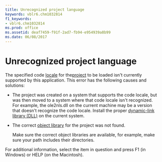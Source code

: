 ```yaml
---
title: Unrecognized project language
keywords: vblr6.chm1032814
f1_keywords:
- vblr6.chm1032814
ms.prod: office
ms.assetid: deaf7459-f91f-2ad7-fb94-e954939a8b99
ms.date: 06/08/2017
---
```



# Unrecognized project language

The specified code [locale](../../Glossary/vbe-glossary.md) for the[project](../../Glossary/vbe-glossary.md) to be loaded isn't currently supported by this application. This error has the following causes and solutions:



- The project was created on a system that supports the code locale, but was then moved to a system where that code locale isn't recognized. For example, the ole2nls.dll on the current machine may be a version that doesn't recognize the code locale. Install the proper [dynamic-link library (DLL)](../../Glossary/vbe-glossary.md) on the current system.
    
- The correct [object library](../../Glossary/vbe-glossary.md) for the project was not found.
    
    Make sure the correct object libraries are available, for example, make sure your path includes their directories.
    

For additional information, select the item in question and press F1 (in Windows) or HELP (on the Macintosh).

